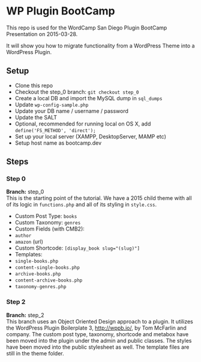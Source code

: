 # WP Plugin BootCamp
This repo is used for the WordCamp San Diego Plugin BootCamp Presentation on 2015-03-28.

It will show you how to migrate functionality from a WordPress Theme into a WordPress Plugin.


## Setup
* Clone this repo
* Checkout the step_0 branch:
`````git checkout step_0`````
* Create a local DB and import the MySQL dump in ````sql_dumps````
* Update `````wp-config-sample.php`````
 * Update your DB name / username / password
 * Update the SALT
 * Optional, recommended for running local on OS X, add ````define('FS_METHOD', 'direct');````
* Set up your local server (XAMPP, DesktopServer, MAMP etc)
 * Setup host name as bootcamp.dev


## Steps
### Step 0
**Branch:** step_0  
This is the starting point of the tutorial.  We have a 2015 child theme with all of its logic in ````functions.php```` and all of its styling in ````style.css````. 

* Custom Post Type: ````books````
* Custom Taxonomy: ````genres````
* Custom Fields (with CMB2):
 * ````author````
 * ````amazon```` (url)
* Custom Shortcode: ````[display_book slug="(slug)"]````
* Templates:
 * ````single-books.php````
 * ````content-single-books.php````
 * ````archive-books.php````
 * ````content-archive-books.php````
 * ````taxonomy-genres.php````

### Step 2
**Branch:** step_2  
This branch uses an Object Oriented Design approach to a plugin.  It utilizes the WordPress Plugin Boilerplate 3, http://wppb.io/,
by Tom McFarlin and company.  The custom post type, taxonomy, shortcode and metabox have been moved into the plugin under the
admin and public classes. The styles have been moved into the public stylesheet as well.  The template files are still in the
theme folder.

